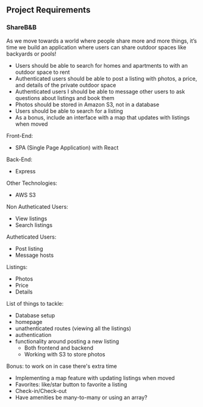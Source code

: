 ## Project Requirements

### ShareB&B
As we move towards a world where people share more and more things, it’s time we build an application where users can share outdoor spaces like backyards or pools!

 - Users should be able to search for homes and apartments to with an outdoor space to rent
 - Authenticated users should be able to post a listing with photos, a price, and details of the private outdoor space
 - Authenticated users I should be able to message other users to ask questions about listings and book them
 - Photos should be stored in Amazon S3, not in a database
 - Users should be able to search for a listing
 - As a bonus, include an interface with a map that updates with listings when moved


Front-End: 
 - SPA (Single Page Application) with React

Back-End:
 - Express 

Other Technologies:
 - AWS S3


Non Autheticated Users:
- View listings
- Search listings

Autheticated Users:
- Post listing
- Message hosts 


Listings: 
- Photos
- Price
- Details


List of things to tackle:
- Database setup
- homepage  
- unathenticated routes (viewing all the listings)
- authentication
- functionality around posting a new listing
    - Both frontend and backend
    - Working with S3 to store photos

Bonus: to work on in case there's extra time 
- Implementing a map feature with updating listings when moved 
- Favorites: like/star button to favorite a listing
- Check-in/Check-out
- Have amenities be many-to-many or using an array?
